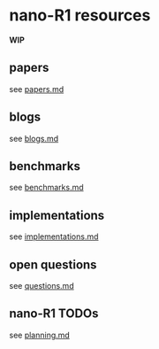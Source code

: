 # nano-R1 resources

**WIP**

## papers

see [papers.md]()

## blogs

see [blogs.md](blogs.md)

## benchmarks

see [benchmarks.md](blogs.md)

## implementations


see [implementations.md](implementations.md)

## open questions


see [questions.md](questions.md)


## nano-R1 TODOs

see [planning.md](planning.md)


